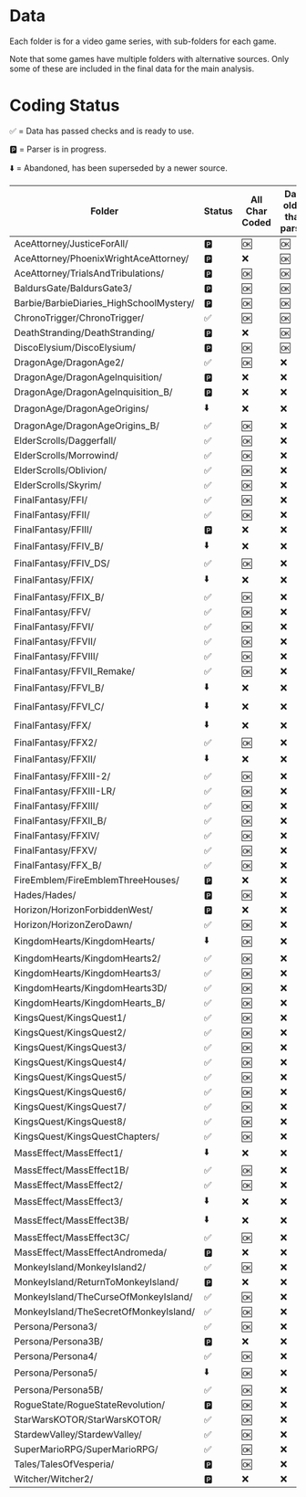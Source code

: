 # Data 

 Each folder is for a video game series, with sub-folders for each game. 

Note that some games have multiple folders with alternative sources. Only some of these are included in the final data for the main analysis. 

 # Coding Status

:white_check_mark: = Data has passed checks and is ready to use.

:parking: = Parser is in progress.

:arrow_down: = Abandoned, has been superseded by a newer source.

| Folder | Status |  All Char Coded | Data older than parser | Data older than meta | Stats older than data | Main char | Source Feat. |
| --- | --- | --- | --- | --- | --- | --- | --- |
| AceAttorney/JusticeForAll/ | :parking: |  :ok: | :ok: | :ok: | :ok: | :ok: | :ok: |
| AceAttorney/PhoenixWrightAceAttorney/ | :parking: |  :x: | :ok: | :ok: | :ok: | :ok: | :ok: |
| AceAttorney/TrialsAndTribulations/ | :parking: |  :ok: | :ok: | :ok: | :ok: | :ok: | :ok: |
| BaldursGate/BaldursGate3/ | :parking: |  :ok: | :ok: | :ok: | :ok: | :ok: | :ok: |
| Barbie/BarbieDiaries_HighSchoolMystery/ | :parking: |  :ok: | :ok: | :ok: | :ok: | :ok: | :ok: |
| ChronoTrigger/ChronoTrigger/ | :white_check_mark: |  :ok: | :ok: | :ok: | :ok: | :ok: | :ok: |
| DeathStranding/DeathStranding/ | :parking: |  :x: | :ok: | :ok: | :ok: | :ok: | :ok: |
| DiscoElysium/DiscoElysium/ | :parking: |  :ok: | :ok: | :ok: | :ok: | :ok: | :ok: |
| DragonAge/DragonAge2/ | :white_check_mark: |  :ok: | :x: | :x: | :x: | :ok: | :ok: |
| DragonAge/DragonAgeInquisition/ | :parking: |  :x: | :x: | :x: | :x: | :x: | :x: |
| DragonAge/DragonAgeInquisition_B/ | :parking: |  :x: | :x: | :x: | :x: | :x: | :x: |
| DragonAge/DragonAgeOrigins/ | :arrow_down: |  :x: | :x: | :x: | :x: | :x: | :ok: |
| DragonAge/DragonAgeOrigins_B/ | :white_check_mark: |  :ok: | :x: | :x: | :x: | :ok: | :ok: |
| ElderScrolls/Daggerfall/ | :white_check_mark: |  :ok: | :x: | :x: | :x: | :ok: | :ok: |
| ElderScrolls/Morrowind/ | :white_check_mark: |  :ok: | :x: | :x: | :x: | :ok: | :ok: |
| ElderScrolls/Oblivion/ | :white_check_mark: |  :ok: | :x: | :x: | :x: | :x: | :ok: |
| ElderScrolls/Skyrim/ | :white_check_mark: |  :ok: | :x: | :x: | :x: | :ok: | :ok: |
| FinalFantasy/FFI/ | :white_check_mark: |  :ok: | :x: | :x: | :x: | :x: | :ok: |
| FinalFantasy/FFII/ | :white_check_mark: |  :ok: | :x: | :x: | :x: | :ok: | :ok: |
| FinalFantasy/FFIII/ | :parking: |  :x: | :x: | :x: | :x: | :ok: | :ok: |
| FinalFantasy/FFIV_B/ | :arrow_down: |  :x: | :x: | :x: | :x: | :x: | :x: |
| FinalFantasy/FFIV_DS/ | :white_check_mark: |  :ok: | :x: | :x: | :x: | :ok: | :ok: |
| FinalFantasy/FFIX/ | :arrow_down: |  :x: | :x: | :x: | :x: | :ok: | :x: |
| FinalFantasy/FFIX_B/ | :white_check_mark: |  :ok: | :x: | :x: | :x: | :ok: | :ok: |
| FinalFantasy/FFV/ | :white_check_mark: |  :ok: | :x: | :x: | :x: | :ok: | :ok: |
| FinalFantasy/FFVI/ | :white_check_mark: |  :ok: | :x: | :x: | :x: | :ok: | :ok: |
| FinalFantasy/FFVII/ | :white_check_mark: |  :ok: | :x: | :x: | :x: | :ok: | :ok: |
| FinalFantasy/FFVIII/ | :white_check_mark: |  :ok: | :x: | :x: | :x: | :ok: | :ok: |
| FinalFantasy/FFVII_Remake/ | :white_check_mark: |  :ok: | :x: | :x: | :x: | :ok: | :ok: |
| FinalFantasy/FFVI_B/ | :arrow_down: |  :x: | :x: | :x: | :x: | :x: | :x: |
| FinalFantasy/FFVI_C/ | :arrow_down: |  :x: | :x: | :x: | :x: | :x: | :x: |
| FinalFantasy/FFX/ | :arrow_down: |  :x: | :x: | :x: | :x: | :ok: | :x: |
| FinalFantasy/FFX2/ | :white_check_mark: |  :ok: | :x: | :x: | :x: | :ok: | :ok: |
| FinalFantasy/FFXII/ | :arrow_down: |  :x: | :x: | :x: | :x: | :ok: | :x: |
| FinalFantasy/FFXIII-2/ | :white_check_mark: |  :ok: | :x: | :x: | :x: | :ok: | :ok: |
| FinalFantasy/FFXIII-LR/ | :white_check_mark: |  :ok: | :x: | :x: | :x: | :ok: | :ok: |
| FinalFantasy/FFXIII/ | :white_check_mark: |  :ok: | :x: | :x: | :x: | :ok: | :ok: |
| FinalFantasy/FFXII_B/ | :white_check_mark: |  :ok: | :x: | :x: | :x: | :ok: | :ok: |
| FinalFantasy/FFXIV/ | :white_check_mark: |  :ok: | :x: | :x: | :x: | :ok: | :ok: |
| FinalFantasy/FFXV/ | :white_check_mark: |  :ok: | :x: | :x: | :x: | :ok: | :ok: |
| FinalFantasy/FFX_B/ | :white_check_mark: |  :ok: | :x: | :x: | :x: | :ok: | :ok: |
| FireEmblem/FireEmblemThreeHouses/ | :parking: |  :x: | :x: | :x: | :x: | :ok: | :ok: |
| Hades/Hades/ | :parking: |  :ok: | :x: | :x: | :x: | :ok: | :ok: |
| Horizon/HorizonForbiddenWest/ | :parking: |  :x: | :x: | :x: | :x: | :ok: | :ok: |
| Horizon/HorizonZeroDawn/ | :white_check_mark: |  :ok: | :x: | :x: | :x: | :ok: | :ok: |
| KingdomHearts/KingdomHearts/ | :arrow_down: |  :ok: | :x: | :x: | :x: | :ok: | :ok: |
| KingdomHearts/KingdomHearts2/ | :white_check_mark: |  :ok: | :x: | :x: | :x: | :ok: | :ok: |
| KingdomHearts/KingdomHearts3/ | :white_check_mark: |  :ok: | :x: | :x: | :x: | :ok: | :ok: |
| KingdomHearts/KingdomHearts3D/ | :white_check_mark: |  :ok: | :x: | :x: | :x: | :ok: | :ok: |
| KingdomHearts/KingdomHearts_B/ | :white_check_mark: |  :ok: | :x: | :x: | :x: | :ok: | :ok: |
| KingsQuest/KingsQuest1/ | :white_check_mark: |  :ok: | :x: | :x: | :x: | :ok: | :ok: |
| KingsQuest/KingsQuest2/ | :white_check_mark: |  :ok: | :x: | :x: | :x: | :ok: | :ok: |
| KingsQuest/KingsQuest3/ | :white_check_mark: |  :ok: | :x: | :x: | :x: | :ok: | :ok: |
| KingsQuest/KingsQuest4/ | :white_check_mark: |  :ok: | :x: | :x: | :x: | :ok: | :ok: |
| KingsQuest/KingsQuest5/ | :white_check_mark: |  :ok: | :x: | :x: | :x: | :ok: | :ok: |
| KingsQuest/KingsQuest6/ | :white_check_mark: |  :ok: | :x: | :x: | :x: | :ok: | :ok: |
| KingsQuest/KingsQuest7/ | :white_check_mark: |  :ok: | :x: | :x: | :x: | :ok: | :ok: |
| KingsQuest/KingsQuest8/ | :white_check_mark: |  :ok: | :x: | :x: | :x: | :ok: | :ok: |
| KingsQuest/KingsQuestChapters/ | :white_check_mark: |  :ok: | :x: | :x: | :x: | :ok: | :ok: |
| MassEffect/MassEffect1/ | :arrow_down: |  :x: | :x: | :x: | :x: | :x: | :x: |
| MassEffect/MassEffect1B/ | :white_check_mark: |  :ok: | :x: | :x: | :x: | :ok: | :ok: |
| MassEffect/MassEffect2/ | :white_check_mark: |  :ok: | :x: | :x: | :x: | :ok: | :ok: |
| MassEffect/MassEffect3/ | :arrow_down: |  :x: | :x: | :x: | :x: | :ok: | :x: |
| MassEffect/MassEffect3B/ | :arrow_down: |  :x: | :x: | :x: | :x: | :ok: | :x: |
| MassEffect/MassEffect3C/ | :white_check_mark: |  :ok: | :x: | :x: | :x: | :ok: | :ok: |
| MassEffect/MassEffectAndromeda/ | :parking: |  :x: | :x: | :x: | :x: | :x: | :x: |
| MonkeyIsland/MonkeyIsland2/ | :white_check_mark: |  :ok: | :x: | :x: | :x: | :ok: | :ok: |
| MonkeyIsland/ReturnToMonkeyIsland/ | :parking: |  :x: | :x: | :x: | :x: | :ok: | :ok: |
| MonkeyIsland/TheCurseOfMonkeyIsland/ | :white_check_mark: |  :ok: | :x: | :x: | :x: | :ok: | :ok: |
| MonkeyIsland/TheSecretOfMonkeyIsland/ | :white_check_mark: |  :ok: | :x: | :x: | :x: | :ok: | :ok: |
| Persona/Persona3/ | :white_check_mark: |  :ok: | :x: | :x: | :x: | :ok: | :ok: |
| Persona/Persona3B/ | :parking: |  :x: | :x: | :x: | :x: | :ok: | :ok: |
| Persona/Persona4/ | :white_check_mark: |  :ok: | :x: | :x: | :x: | :ok: | :ok: |
| Persona/Persona5/ | :arrow_down: |  :ok: | :x: | :x: | :x: | :ok: | :x: |
| Persona/Persona5B/ | :white_check_mark: |  :ok: | :x: | :x: | :x: | :ok: | :ok: |
| RogueState/RogueStateRevolution/ | :parking: |  :ok: | :x: | :x: | :x: | :x: | :ok: |
| StarWarsKOTOR/StarWarsKOTOR/ | :white_check_mark: |  :ok: | :x: | :x: | :x: | :ok: | :ok: |
| StardewValley/StardewValley/ | :white_check_mark: |  :ok: | :x: | :x: | :x: | :ok: | :ok: |
| SuperMarioRPG/SuperMarioRPG/ | :white_check_mark: |  :ok: | :x: | :x: | :x: | :ok: | :ok: |
| Tales/TalesOfVesperia/ | :parking: |  :ok: | :x: | :x: | :x: | :ok: | :ok: |
| Witcher/Witcher2/ | :parking: |  :x: | :x: | :x: | :x: | :x: | :x: |
